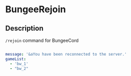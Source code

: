 # BungeeRejoin


## Description
```/rejoin``` command for BungeeCord


```yaml

message: '&aYou have been reconnected to the server.'
gameList:
  - 'bw_1'
  - "bw_2"

```